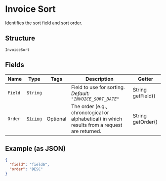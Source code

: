 
# Invoice Sort

Identifies the  sort field and sort order.

## Structure

`InvoiceSort`

## Fields

| Name | Type | Tags | Description | Getter |
|  --- | --- | --- | --- | --- |
| `Field` | `String` |  | Field to use for sorting.<br>*Default: `"INVOICE_SORT_DATE"`* | String getField() |
| `Order` | [`String`](/doc/models/sort-order.md) | Optional | The order (e.g., chronological or alphabetical) in which results from a request are returned. | String getOrder() |

## Example (as JSON)

```json
{
  "field": "field6",
  "order": "DESC"
}
```

